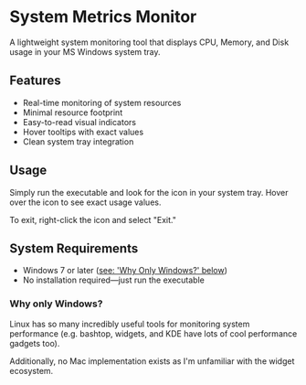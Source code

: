 # System Metrics Monitor

A lightweight system monitoring tool that displays CPU, Memory, and Disk usage in your MS Windows system tray.

## Features

- Real-time monitoring of system resources
- Minimal resource footprint
- Easy-to-read visual indicators
- Hover tooltips with exact values
- Clean system tray integration

## Usage

Simply run the executable and look for the icon in your system tray. Hover over the icon to see exact usage values.

To exit, right-click the icon and select "Exit."

## System Requirements

- Windows 7 or later ([see: 'Why Only Windows?' below](#why-only-windows))
- No installation required—just run the executable

### Why only Windows?

Linux has so many incredibly useful tools for monitoring system performance (e.g. bashtop, widgets, and KDE
 have lots of cool performance gadgets too).

Additionally, no Mac implementation exists as I'm unfamiliar with the widget ecosystem.